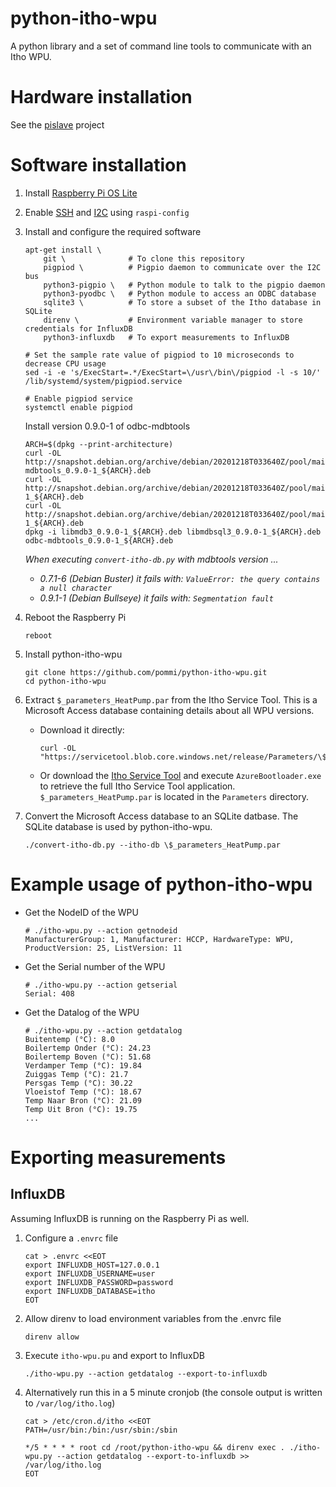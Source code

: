 # python-itho-wpu

A python library and a set of command line tools to communicate with an Itho WPU.

# Hardware installation

See the [pislave](https://github.com/ootjersb/pislave#wiring) project

# Software installation

1. Install [Raspberry Pi OS Lite](https://www.raspberrypi.org/software/operating-systems/)

1. Enable [SSH](https://www.raspberrypi.org/documentation/remote-access/ssh/) and [I2C](https://learn.adafruit.com/adafruits-raspberry-pi-lesson-4-gpio-setup/configuring-i2c) using `raspi-config`

1. Install and configure the required software
   ```
   apt-get install \
       git \              # To clone this repository
       pigpiod \          # Pigpio daemon to communicate over the I2C bus
       python3-pigpio \   # Python module to talk to the pigpio daemon
       python3-pyodbc \   # Python module to access an ODBC database
       sqlite3 \          # To store a subset of the Itho database in SQLite
       direnv \           # Environment variable manager to store credentials for InfluxDB
       python3-influxdb   # To export measurements to InfluxDB

   # Set the sample rate value of pigpiod to 10 microseconds to decrease CPU usage
   sed -i -e 's/ExecStart=.*/ExecStart=\/usr\/bin\/pigpiod -l -s 10/' /lib/systemd/system/pigpiod.service

   # Enable pigpiod service
   systemctl enable pigpiod
   ```

   Install version 0.9.0-1 of odbc-mdbtools
   ```
   ARCH=$(dpkg --print-architecture)
   curl -OL http://snapshot.debian.org/archive/debian/20201218T033640Z/pool/main/m/mdbtools/odbc-mdbtools_0.9.0-1_${ARCH}.deb
   curl -OL http://snapshot.debian.org/archive/debian/20201218T033640Z/pool/main/m/mdbtools/libmdb3_0.9.0-1_${ARCH}.deb
   curl -OL http://snapshot.debian.org/archive/debian/20201218T033640Z/pool/main/m/mdbtools/libmdbsql3_0.9.0-1_${ARCH}.deb
   dpkg -i libmdb3_0.9.0-1_${ARCH}.deb libmdbsql3_0.9.0-1_${ARCH}.deb odbc-mdbtools_0.9.0-1_${ARCH}.deb
   ```
   *When executing `convert-itho-db.py` with mdbtools version ...*
   * *0.7.1-6 (Debian Buster) it fails with: `ValueError: the query contains a null character`*
   * *0.9.1-1 (Debian Bullseye) it fails with: `Segmentation fault`*

1. Reboot the Raspberry Pi
   ```
   reboot
   ```

1. Install python-itho-wpu
   ```
   git clone https://github.com/pommi/python-itho-wpu.git
   cd python-itho-wpu
   ```

1. Extract `$_parameters_HeatPump.par` from the Itho Service Tool. This is a Microsoft Access database containing details about all WPU versions.
   * Download it directly:
     ```
     curl -OL "https://servicetool.blob.core.windows.net/release/Parameters/\$_parameters_HeatPump.par"
     ```
   * Or download the [Itho Service Tool](https://www.ithodaalderop.nl/nl-NL/professional/servicetool) and execute `AzureBootloader.exe` to retrieve the full Itho Service Tool application. `$_parameters_HeatPump.par` is located in the `Parameters` directory.

1. Convert the Microsoft Access database to an SQLite datbase. The SQLite database is used by python-itho-wpu.
   ```
   ./convert-itho-db.py --itho-db \$_parameters_HeatPump.par
   ```

# Example usage of python-itho-wpu

* Get the NodeID of the WPU
  ```
  # ./itho-wpu.py --action getnodeid
  ManufacturerGroup: 1, Manufacturer: HCCP, HardwareType: WPU, ProductVersion: 25, ListVersion: 11
  ```

* Get the Serial number of the WPU
  ```
  # ./itho-wpu.py --action getserial
  Serial: 408
  ```

* Get the Datalog of the WPU
  ```
  # ./itho-wpu.py --action getdatalog
  Buitentemp (°C): 8.0
  Boilertemp Onder (°C): 24.23
  Boilertemp Boven (°C): 51.68
  Verdamper Temp (°C): 19.84
  Zuiggas Temp (°C): 21.7
  Persgas Temp (°C): 30.22
  Vloeistof Temp (°C): 18.67
  Temp Naar Bron (°C): 21.09
  Temp Uit Bron (°C): 19.75
  ...
  ```

# Exporting measurements

## InfluxDB

Assuming InfluxDB is running on the Raspberry Pi as well.

1. Configure a `.envrc` file
   ```
   cat > .envrc <<EOT
   export INFLUXDB_HOST=127.0.0.1
   export INFLUXDB_USERNAME=user
   export INFLUXDB_PASSWORD=password
   export INFLUXDB_DATABASE=itho
   EOT
   ```

1. Allow direnv to load environment variables from the .envrc file
   ```
   direnv allow
   ```

1. Execute `itho-wpu.pu` and export to InfluxDB
   ```
   ./itho-wpu.py --action getdatalog --export-to-influxdb
   ```

1. Alternatively run this in a 5 minute cronjob (the console output is written to `/var/log/itho.log`)
   ```
   cat > /etc/cron.d/itho <<EOT
   PATH=/usr/bin:/bin:/usr/sbin:/sbin

   */5 * * * * root cd /root/python-itho-wpu && direnv exec . ./itho-wpu.py --action getdatalog --export-to-influxdb >> /var/log/itho.log
   EOT
   ```
